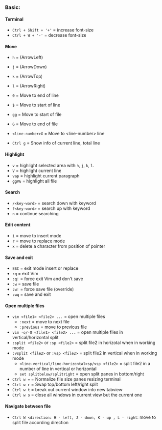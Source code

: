 ### Basic:
#### Terminal
- `Ctrl + Shift + '+'` = increase font-size
- `Ctrl + W + '-'` = decrease font-size

#### Move
- `h` = (ArrowLeft)
- `j` = (ArrowDown)
- `k` = (ArrowTop)
- `l` = (ArrowRight)

- `0` = Move to end of line
- `$` = Move to start of line

- `gg` = Move to start of file
- `G` = Move to end of file
- `<line-number>G` = Move to \<line-number\> line
- `Ctrl g` = Show info of current line, total line
  
#### Highlight

- `v` = highlight selected area with `h`, `j`, `k`, `l`.
- `V` = highlight current line
- `vap` = highlight current paragraph
- `ggVG` = highlight all file

#### Search
- `/<key-word>` = search down with keyword
- `?<key-word>` = search up with keyword
- `n` = continue searching

#### Edit content
- `i` = move to insert mode
- `r` = move to replace mode
- `x` = delete a character from position of pointer

#### Save and exit
- `ESC` = exit mode insert or replace
- `:q` = exit Vim
- `:q!` = force exit Vim and don't save
- `:w` = save file
- `:w!` = force save file (override)
- `:wq` = save and exit

#### Open multiple files
- `vim <file1> <file2> ...` = open multiple files
  - `:next` = move to next file
  - `:previous` = move to previous file
- `vim -o/-O <file1> <file2> ...` = open multiple files in vertical/horizontal split
- `:split <file2>` or `:sp <file2>` = split file2 in horizotal when in working mode
- `:vsplit <file2>` or `:vsp <file2>` = split file2 in vertical when in working mode
  - `<line-vertical/line-horizontal>sp/vsp <file2>` = split file2 in a number of line in vertical or horizontal
  - `set splitbelow/splitright` = open split panes in bottom/right
- `Ctrl w =` =  Normalize file size panes resizing terminal
- `Ctrl w r` = Swap top/bottom left/right split
- `Ctrl w t` = break out current window into new tabview
- `Ctrl w o` = close all windows in current view but the current one
#### Navigate between file
- `Ctrl W <direction: H - left, J - down, K - up , L - right`: move to split file according direction





















